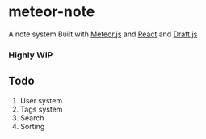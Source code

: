 # meteor-note

A note system Built with [Meteor.js](https://www.meteor.com/) and [React](https://reactjs.org/) and [Draft.js](https://draftjs.org/)


### Highly WIP


## Todo
1. User system
2. Tags system
3. Search
4. Sorting
